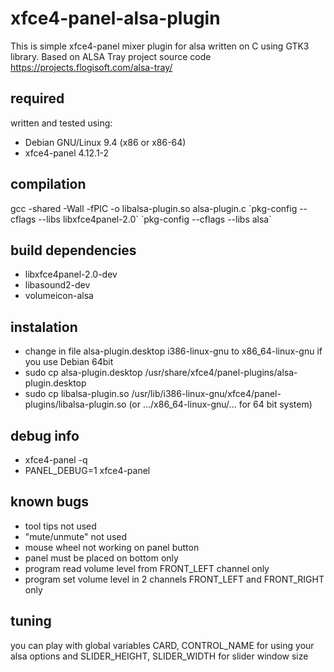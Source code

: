 # xfce4-panel-alsa-plugin
This is simple xfce4-panel mixer plugin for alsa written on C using GTK3 library. Based on ALSA Tray project source code https://projects.flogisoft.com/alsa-tray/
## required
written and tested using:
- Debian GNU/Linux 9.4 (x86 or x86-64)
- xfce4-panel 4.12.1-2
## compilation
gcc -shared -Wall -fPIC -o libalsa-plugin.so alsa-plugin.c \`pkg-config --cflags --libs libxfce4panel-2.0\` \`pkg-config --cflags --libs alsa\`
## build dependencies
- libxfce4panel-2.0-dev
- libasound2-dev
- volumeicon-alsa
## instalation
- change in file alsa-plugin.desktop i386-linux-gnu to x86_64-linux-gnu if you use Debian 64bit
- sudo cp alsa-plugin.desktop /usr/share/xfce4/panel-plugins/alsa-plugin.desktop
- sudo cp libalsa-plugin.so /usr/lib/i386-linux-gnu/xfce4/panel-plugins/libalsa-plugin.so (or .../x86_64-linux-gnu/... for 64 bit system)
## debug info
- xfce4-panel -q
- PANEL_DEBUG=1 xfce4-panel
## known bugs
- tool tips not used
- "mute/unmute" not used
- mouse wheel not working on panel button
- panel must be placed on bottom only
- program read volume level from FRONT_LEFT channel only
- program set volume level in 2 channels FRONT_LEFT and FRONT_RIGHT only
## tuning
you can play with global variables CARD, CONTROL_NAME for using your alsa options and SLIDER_HEIGHT, SLIDER_WIDTH for slider window size
